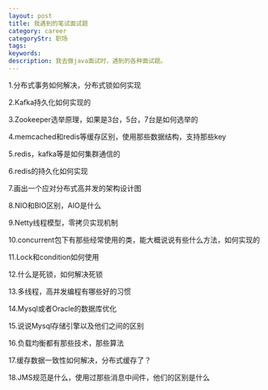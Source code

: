 ```yaml
---
layout: post
title: 我遇到的笔试面试题
category: career
categoryStr: 职场 
tags: 
keywords: 
description: 我去做java面试时，遇到的各种面试题。
---
```


1.分布式事务如何解决，分布式锁如何实现

2.Kafka持久化如何实现的

3.Zookeeper选举原理，如果是3台，5台，7台是如何选举的

4.memcached和redis等缓存区别，使用那些数据结构，支持那些key

5.redis，kafka等是如何集群通信的

6.redis的持久化如何实现

7.画出一个应对分布式高并发的架构设计图

8.NIO和BIO区别，AIO是什么

9.Netty线程模型，零拷贝实现机制

10.concurrent包下有那些经常使用的类，能大概说说有些什么方法，如何实现的

11.Lock和condition如何使用

12.什么是死锁，如何解决死锁

13.多线程，高并发编程有哪些好的习惯

14.Mysql或者Oracle的数据库优化

15.说说Mysql存储引擎以及他们之间的区别

16.负载均衡都有那些技术，那些算法

17.缓存数据一致性如何解决，分布式缓存了？

18.JMS规范是什么，使用过那些消息中间件，他们的区别是什么





